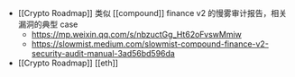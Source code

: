 - [[Crypto Roadmap]] 类似 [[compound]] finance v2 的慢雾审计报告，相关漏洞的典型 case
	- https://mp.weixin.qq.com/s/nbzuctGg_Ht62oFvswMmiw
	- https://slowmist.medium.com/slowmist-compound-finance-v2-security-audit-manual-3ad56bd596da
- [[Crypto Roadmap]] [[eth]]